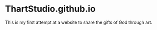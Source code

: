 # ThartStudio.github.io

This is my first attempt at a website to share the gifts of God through art.
